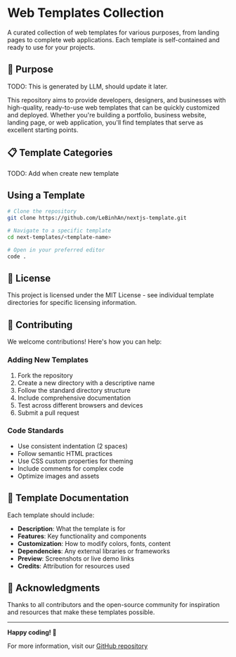 # Web Templates Collection
A curated collection of web templates for various purposes, from landing pages to complete web applications. Each template is self-contained and ready to use for your projects.

## 🎯 Purpose

TODO: This is generated by LLM, should update it later.

This repository aims to provide developers, designers, and businesses with high-quality, ready-to-use web templates that can be quickly customized and deployed. Whether you're building a portfolio, business website, landing page, or web application, you'll find templates that serve as excellent starting points.

## 📋 Template Categories
TODO: Add when create new template

## Using a Template
```bash
# Clone the repository
git clone https://github.com/LeBinhAn/nextjs-template.git

# Navigate to a specific template
cd next-templates/<template-name>

# Open in your preferred editor
code .
```


## 📄 License

This project is licensed under the MIT License - see individual template directories for specific licensing information.

## 🤝 Contributing

We welcome contributions! Here's how you can help:

### Adding New Templates
1. Fork the repository
2. Create a new directory with a descriptive name
3. Follow the standard directory structure
4. Include comprehensive documentation
5. Test across different browsers and devices
6. Submit a pull request

### Code Standards
- Use consistent indentation (2 spaces)
- Follow semantic HTML practices
- Use CSS custom properties for theming
- Include comments for complex code
- Optimize images and assets

## 📝 Template Documentation

Each template should include:
- **Description**: What the template is for
- **Features**: Key functionality and components
- **Customization**: How to modify colors, fonts, content
- **Dependencies**: Any external libraries or frameworks
- **Preview**: Screenshots or live demo links
- **Credits**: Attribution for resources used

## 🙏 Acknowledgments

Thanks to all contributors and the open-source community for inspiration and resources that make these templates possible.

---

**Happy coding! 🎉**

For more information, visit our [GitHub repository](https://github.com/LeBinhAn/nextjs-template)